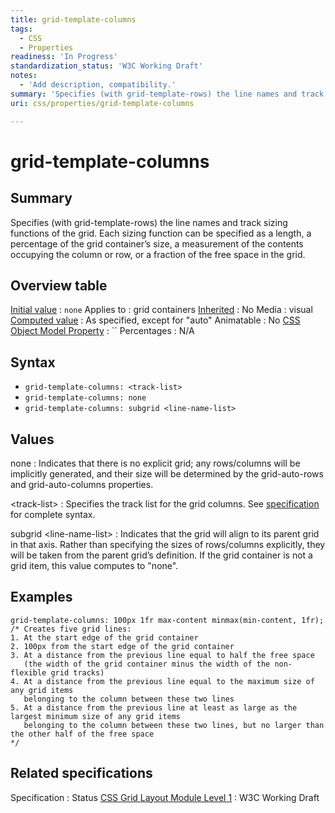 ```yaml
---
title: grid-template-columns
tags:
  - CSS
  - Properties
readiness: 'In Progress'
standardization_status: 'W3C Working Draft'
notes:
  - 'Add description, compatibility.'
summary: 'Specifies (with grid-template-rows) the line names and track sizing functions of the grid. Each sizing function can be specified as a length, a percentage of the grid container’s size, a measurement of the contents occupying the column or row, or a fraction of the free space in the grid.'
uri: css/properties/grid-template-columns

---
```

# grid-template-columns

## Summary

Specifies (with grid-template-rows) the line names and track sizing functions of the grid. Each sizing function can be specified as a length, a percentage of the grid container’s size, a measurement of the contents occupying the column or row, or a fraction of the free space in the grid.

## Overview table

[Initial value](/css/concepts/initial_value)
:   `none`
Applies to
:   grid containers
[Inherited](/css/concepts/inherited)
:   No
Media
:   visual
[Computed value](/css/concepts/computed_value)
:   As specified, except for "auto"
Animatable
:   No
[CSS Object Model Property](/css/concepts/cssom)
:   ``
Percentages
:   N/A

## Syntax

-   `grid-template-columns: <track-list>`
-   `grid-template-columns: none`
-   `grid-template-columns: subgrid <line-name-list>`

## Values

none
:   Indicates that there is no explicit grid; any rows/columns will be implicitly generated, and their size will be determined by the grid-auto-rows and grid-auto-columns properties.

\<track-list\>
:   Specifies the track list for the grid columns. See [specification](http://www.w3.org/TR/css3-grid-layout/#track-list) for complete syntax.

subgrid \<line-name-list\>
:   Indicates that the grid will align to its parent grid in that axis. Rather than specifying the sizes of rows/columns explicitly, they will be taken from the parent grid’s definition. If the grid container is not a grid item, this value computes to "none".

## Examples

``` {.css}
grid-template-columns: 100px 1fr max-content minmax(min-content, 1fr);
/* Creates five grid lines:
1. At the start edge of the grid container
2. 100px from the start edge of the grid container
3. At a distance from the previous line equal to half the free space
   (the width of the grid container minus the width of the non-flexible grid tracks)
4. At a distance from the previous line equal to the maximum size of any grid items
   belonging to the column between these two lines
5. At a distance from the previous line at least as large as the largest minimum size of any grid items
   belonging to the column between these two lines, but no larger than the other half of the free space
*/
```

## Related specifications

Specification
:   Status
[CSS Grid Layout Module Level 1](http://www.w3.org/TR/css3-grid-layout/)
:   W3C Working Draft

